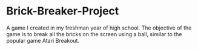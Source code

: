 # Brick-Breaker-Project
A game I created in my freshman year of high school. The objective of the game is to break all the bricks on the screen using a ball, similar to the popular game Atari Breakout.
